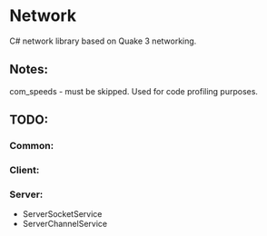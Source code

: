 # Network
C# network library based on Quake 3 networking.

## Notes:
com_speeds - must be skipped. Used for code profiling purposes.

## TODO:

### Common:

### Client:

### Server:
- ServerSocketService
- ServerChannelService